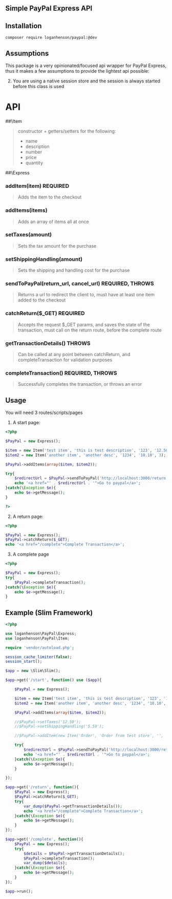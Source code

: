 ## Simple PayPal Express API

## Installation

```
composer require loganhenson/paypal:@dev
```
 
## Assumptions

This package is a very opinionated/focused api wrapper for PayPal Express, thus it makes a few assumptions to provide the lightest api possible:

2. You are using a native session store and the session is always started before this class is used

# API

##\Item

> constructor + getters/setters for the following:
> 
> - name
> - description
> - number
> - price
> - quantity

##\Express

### addItem(item) REQUIRED
> Adds the item to the checkout

### addItems(items)
> Adds an array of items all at once

### setTaxes(amount)
> Sets the tax amount for the purchase

### setShippingHandling(amount)
> Sets the shipping and handling cost for the purchase

### sendToPayPal(return\_url, cancel\_url) REQUIRED, THROWS
> Returns a url to redirect the client to, must have at least one item added to the checkout

### catchReturn($_GET) REQUIRED
> Accepts the request $_GET params, and saves the state of the transaction, must call on the return route, before the complete route

### getTransactionDetails() THROWS
> Can be called at any point between catchReturn, and completeTransaction for validation purposes

### completeTransaction() REQUIRED, THROWS
> Successfully completes the transaction, or throws an error

## Usage

You will need 3 routes/scripts/pages

1. A start page:

```php
<?php

$PayPal = new Express();

$item = new Item('test item', 'this is test description', '123', '12.50', 5);
$item2 = new Item('another item', 'another desc', '1234', '10.10', 3);

$PayPal->addItems(array($item, $item2));

try{
    $redirectUrl = $PayPal->sendToPayPal('http://localhost:3000/return', 'http://localhost:3000/cancel');
    echo '<a href="' . $redirectUrl . '">Go to paypal</a>';
}catch(\Exception $e){
    echo $e->getMessage();
}

?>
```

2. A return page:

```php
<?php

$PayPal = new Express();
$PayPal->catchReturn($_GET);
echo '<a href="/complete">Complete Transaction</a>';

```

3. A complete page

```php
<?php

$PayPal = new Express();
try{
    $PayPal->completeTransaction();
}catch(\Exception $e){
    echo $e->getMessage();
}

```


## Example (Slim Framework)

```php
<?php

use loganhenson\PayPal\Express;
use loganhenson\PayPal\Item;

require 'vendor/autoload.php';

session_cache_limiter(false);
session_start();

$app = new \Slim\Slim();

$app->get('/start', function() use ($app){

    $PayPal = new Express();

    $item = new Item('test item', 'this is test description', '123', '12.50', 5);
    $item2 = new Item('another item', 'another desc', '1234', '10.10', 3);

    $PayPal->addItems(array($item, $item2));

    //$PayPal->setTaxes('12.50');
    //$PayPal->setShippingHandling('5.59');

    //$PayPal->addItem(new Item('Order', 'Order from test store', '', '50.55', 1));

    try{
        $redirectUrl = $PayPal->sendToPayPal('http://localhost:3000/return', 'http://localhost:3000/cancel');
        echo '<a href="' . $redirectUrl . '">Go to paypal</a>';
    }catch(\Exception $e){
        echo $e->getMessage();
    }

});

$app->get('/return', function(){
    $PayPal = new Express();
    $PayPal->catchReturn($_GET);
    try{
        var_dump($PayPal->getTransactionDetails());
        echo '<a href="/complete">Complete Transaction</a>';
    }catch(\Exception $e){
        echo $e->getMessage();
    }
});

$app->get('/complete', function(){
    $PayPal = new Express();
    try{
        $details = $PayPal->getTransactionDetails();
        $PayPal->completeTransaction();
        var_dump($details);
    }catch(\Exception $e){
        echo $e->getMessage();
    }
});

$app->run();
```
